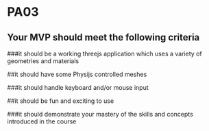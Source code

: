 # PA03

## Your MVP should meet the following criteria

###it should be a working threejs application which uses a variety of geometries and materials

##it should have some Physijs controlled meshes

###it should handle keyboard and/or mouse input

##it should be fun and exciting to use

###it should demonstrate your mastery of the skills and concepts introduced in the course
